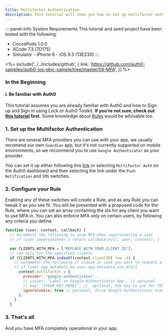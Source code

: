 ```yaml
---
title: Multifactor Authentication
description: This tutorial will show you how to set up multifactor authentication on your app.
---
```


::: panel-info System Requirements
This tutorial and seed project have been tested with the following:

* CocoaPods 1.0.0
* XCode 7.3 (7D175)
* Simulator - iPhone 6 - iOS 9.3 (13E230)
  :::

<%= include('../../includes/github', { link: 'https://github.com/auth0-samples/auth0-ios-objc-sample/tree/master/09-MFA', }) %>

### In the Beginning

#### i. Be familiar with Auth0

This tutorial assumes you are already familiar with Auth0 and how to Sign up and Sign in using Lock or Auth0 Toolkit. **If you're not sure, check out [this tutorial](01-login.md) first.** Some knowledge about [Rules](06-rules.md) would be advisable too.

### 1. Set up the Multifactor Authentication

There are several MFA providers you can use with your app, we usually recomend our own `Guardian` app, but it's not currently supported on mobile environments, so we recommend you to use `Google Authenticator` as your provider.

You can set it up either following this [link](${uiURL}/#/multifactor) or selecting `Multifactor Auth` on the Auth0 dashboard and then selecting the link under the `Push Notification` and `SMS` switches.

### 2. Configure your Rule

Enabling any of these switches will create a Rule, and as any Rule you can tweak it as you see fit. You will be presented with a proposed code for the Rule, where you can set an array containing the ids for any client you want to use MFA in. 
You can also enforce MFA only on certain users, by following any criteria you define. 

```javascript
function (user, context, callback) {
  // Uncomment the following to skip MFA when impersonating a user
  // if (user.impersonated) { return callback(null, user, context); }

  var CLIENTS_WITH_MFA = ['REPLACE_WITH_YOUR_CLIENT_ID'];
  // run only for the specified clients
  if (CLIENTS_WITH_MFA.indexOf(context.clientID) !== -1) {
    // uncomment the following if clause in case you want to request a second factor only from users that have app_metadata.use_mfa === true
    // if (user.app_metadata && user.app_metadata.use_mfa){
      context.multifactor = {
        provider: 'google-authenticator',
        // issuer: 'Label on Google Authenticator App', // optional
        // key: '{YOUR_KEY_HERE}', //  optional, the key to use for TOTP. by default one is generated for you
        ignoreCookie: true // optional, force Google Authenticator everytime this rule runs. Defaults to false. if accepted by users the cookie lasts for 30 days (this cannot be changed)
      };
    }
  }
```

### 3. That's all

And you have MFA completely operational in your app.

